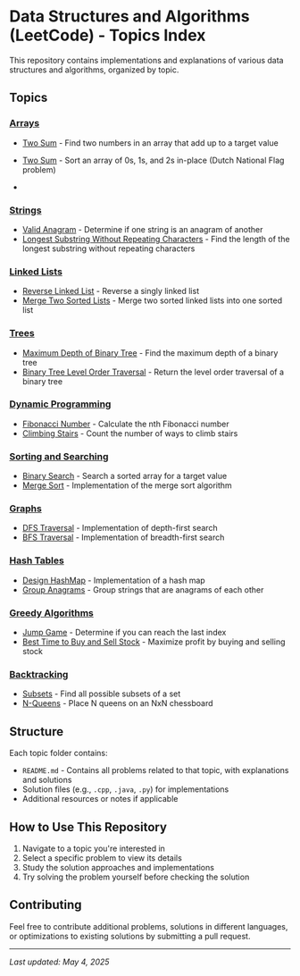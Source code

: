 # Data Structures and Algorithms (LeetCode) - Topics Index

This repository contains implementations and explanations of various data structures and algorithms, organized by topic.

## Topics

### [Arrays](/Arrays/README.md)

- [Two Sum](/Arrays/README.md#1-two-sum) - Find two numbers in an array that add up to a target value
- [Two Sum](/Arrays/README.md#2-sort-colors) - Sort an array of 0s, 1s, and 2s in-place (Dutch National Flag problem)

-

### [Strings](/Strings/README.md)

- [Valid Anagram](/Strings/README.md#valid-anagram) - Determine if one string is an anagram of another
- [Longest Substring Without Repeating Characters](/Strings/README.md#longest-substring-without-repeating-characters) - Find the length of the longest substring without repeating characters

### [Linked Lists](/LinkedLists/README.md)

- [Reverse Linked List](/LinkedLists/README.md#reverse-linked-list) - Reverse a singly linked list
- [Merge Two Sorted Lists](/LinkedLists/README.md#merge-two-sorted-lists) - Merge two sorted linked lists into one sorted list

### [Trees](/Trees/README.md)

- [Maximum Depth of Binary Tree](/Trees/README.md#maximum-depth-of-binary-tree) - Find the maximum depth of a binary tree
- [Binary Tree Level Order Traversal](/Trees/README.md#binary-tree-level-order-traversal) - Return the level order traversal of a binary tree

### [Dynamic Programming](/DynamicProgramming/README.md)

- [Fibonacci Number](/DynamicProgramming/README.md#fibonacci-number) - Calculate the nth Fibonacci number
- [Climbing Stairs](/DynamicProgramming/README.md#climbing-stairs) - Count the number of ways to climb stairs

### [Sorting and Searching](/SortingSearching/README.md)

- [Binary Search](/SortingSearching/README.md#binary-search) - Search a sorted array for a target value
- [Merge Sort](/SortingSearching/README.md#merge-sort) - Implementation of the merge sort algorithm

### [Graphs](/Graphs/README.md)

- [DFS Traversal](/Graphs/README.md#dfs-traversal) - Implementation of depth-first search
- [BFS Traversal](/Graphs/README.md#bfs-traversal) - Implementation of breadth-first search

### [Hash Tables](/HashTables/README.md)

- [Design HashMap](/HashTables/README.md#design-hashmap) - Implementation of a hash map
- [Group Anagrams](/HashTables/README.md#group-anagrams) - Group strings that are anagrams of each other

### [Greedy Algorithms](/Greedy/README.md)

- [Jump Game](/Greedy/README.md#jump-game) - Determine if you can reach the last index
- [Best Time to Buy and Sell Stock](/Greedy/README.md#best-time-to-buy-and-sell-stock) - Maximize profit by buying and selling stock

### [Backtracking](/Backtracking/README.md)

- [Subsets](/Backtracking/README.md#subsets) - Find all possible subsets of a set
- [N-Queens](/Backtracking/README.md#n-queens) - Place N queens on an NxN chessboard

## Structure

Each topic folder contains:

- `README.md` - Contains all problems related to that topic, with explanations and solutions
- Solution files (e.g., `.cpp`, `.java`, `.py`) for implementations
- Additional resources or notes if applicable

## How to Use This Repository

1. Navigate to a topic you're interested in
2. Select a specific problem to view its details
3. Study the solution approaches and implementations
4. Try solving the problem yourself before checking the solution

## Contributing

Feel free to contribute additional problems, solutions in different languages, or optimizations to existing solutions by submitting a pull request.

---

_Last updated: May 4, 2025_
